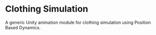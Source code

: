 # Clothing Simulation

A generic Unity animation module for clothing simulation using Position Based Dynamics.
